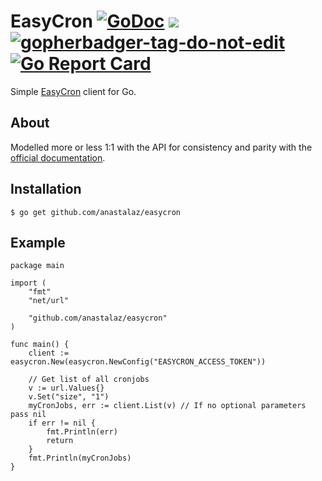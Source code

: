 # EasyCron [![GoDoc](https://godoc.org/github.com/tj/go-dropbox?status.svg)](https://godoc.org/github.com/anastalaz/easycron) ![](https://img.shields.io/badge/license-MIT-blue.svg) <a href='https://github.com/jpoles1/gopherbadger' target='_blank'>![gopherbadger-tag-do-not-edit](https://img.shields.io/badge/coverage-77%25-brightgreen.svg?longCache=true&style=flat)</a> [![Go Report Card](https://goreportcard.com/badge/github.com/anastalaz/easycron)](https://goreportcard.com/report/github.com/anastalaz/easycron)


 Simple [EasyCron](https://www.easycron.com) client for Go.

## About

 Modelled more or less 1:1 with the API for consistency and parity with the [official documentation](https://www.easycron.com/document).

## Installation

```console
$ go get github.com/anastalaz/easycron
```

## Example

```
package main

import (
    "fmt"
	"net/url"

    "github.com/anastalaz/easycron"
)

func main() {
	client := easycron.New(easycron.NewConfig("EASYCRON_ACCESS_TOKEN"))

	// Get list of all cronjobs
	v := url.Values{}
	v.Set("size", "1")
	myCronJobs, err := client.List(v) // If no optional parameters pass nil
	if err != nil {
		fmt.Println(err)
		return
	}
	fmt.Println(myCronJobs)
}
```
